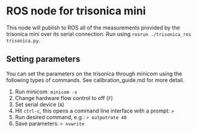 # ROS node for trisonica mini

This node will publish to ROS all of the measurements provided by the trisonica mini over its serial connection. Run using `rosrun ./trisonica_ros trisonica.py`. 

## Setting parameters

You can set the parameters on the trisonica through minicom using the following types of commands. See calibration_guide.md for more detail. 
1. Run minicom: `minicom -s`
2. Change hardware flow control to off (`F`)
3. Set serial device (`A`)
4. Hit `ctrl-c`, this opens a command line interface with a prompt: `>`
5. Run desired command, e.g.: `> outputrate 40`
6. Save parameters: `> nvwrite`